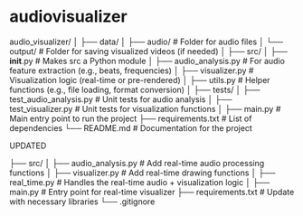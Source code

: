 # audiovisualizer

audio_visualizer/
│
├── data/
│   ├── audio/               # Folder for audio files
│   └── output/              # Folder for saving visualized videos (if needed)
│
├── src/
│   ├── __init__.py          # Makes src a Python module
│   ├── audio_analysis.py    # For audio feature extraction (e.g., beats, frequencies)
│   ├── visualizer.py        # Visualization logic (real-time or pre-rendered)
│   ├── utils.py             # Helper functions (e.g., file loading, format conversion)
│
├── tests/
│   ├── test_audio_analysis.py  # Unit tests for audio analysis
│   ├── test_visualizer.py      # Unit tests for visualization functions
│
├── main.py                  # Main entry point to run the project
├── requirements.txt         # List of dependencies
└── README.md                # Documentation for the project




UPDATED

├── src/
│   ├── audio_analysis.py    # Add real-time audio processing functions
│   ├── visualizer.py        # Add real-time drawing functions
│   ├── real_time.py         # Handles the real-time audio + visualization logic
│
├── main.py                  # Entry point for real-time visualizer
├── requirements.txt         # Update with necessary libraries
└── .gitignore